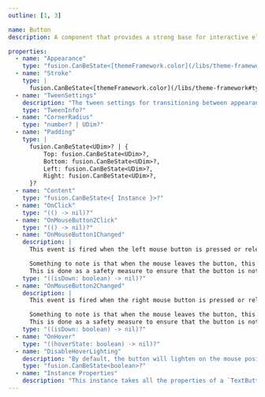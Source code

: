 ```yaml
---
outline: [1, 3]

name: Button
description: A component that provides a strong base for interactive elements.

properties:
  - name: "Appearance"
    type: "fusion.CanBeState<[themeFramework.color](/libs/theme-framework#type-color)>?"
  - name: "Stroke"
    type: |
      fusion.CanBeState<[themeFramework.color](/libs/theme-framework#type-color)>?
  - name: "TweenSettings"
    description: "The tween settings for transitioning between appearances."
    type: "TweenInfo?"
  - name: "CornerRadius"
    type: "number? | UDim?"
  - name: "Padding"
    type: |
      fusion.CanBeState<UDim>? | {
          Top: fusion.CanBeState<UDim>?,
          Bottom: fusion.CanBeState<UDim>?,
          Left: fusion.CanBeState<UDim>?,
          Right: fusion.CanBeState<UDim>?,
      }?
  - name: "Content"
    type: "fusion.CanBeState<{ Instance }>?"
  - name: "OnClick"
    type: "(() -> nil)?"
  - name: "OnMouseButton2Click"
    type: "(() -> nil)?"
  - name: "OnMouseButton1Changed"
    description: |
      This event is fired when the left mouse button is pressed or released.

      Something to note is that when the mouse leaves the button, this event fires with `false`.
      This is done as a safety measure to ensure that the button is not stuck in a pressed state.
    type: "((isDown: boolean) -> nil)?"
  - name: "OnMouseButton2Changed"
    description: |
      This event is fired when the right mouse button is pressed or released.

      Something to note is that when the mouse leaves the button, this event fires with `false`.
      This is done as a safety measure to ensure that the button is not stuck in a pressed state.
    type: "((isDown: boolean) -> nil)?"
  - name: "OnHover"
    type: "((hoverState: boolean) -> nil)?"
  - name: "DisableHoverLighting"
    description: "By default, the button will lighten on the mouse position when hovered. This property disables that effect."
    type: "fusion.CanBeState<boolean>?"
  - name: "Instance Properties"
    description: "This instance takes all the properties of a `TextButton`. `SpecialKeys`, such as `fusion.Children` will also be passed to the instance."
---
```


<ComponentView :frontmatter="$frontmatter"/>

